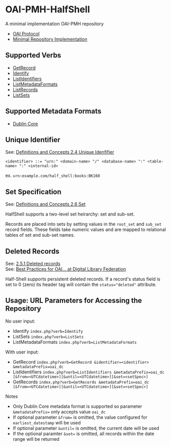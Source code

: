 # OAI-PMH-HalfShell

A minimal implementation OAI-PMH repository

* [OAI Protocol](http://www.openarchives.org/OAI/openarchivesprotocol.html)
* [Minimal Repository Implementation](http://www.openarchives.org/OAI/2.0/guidelines-repository.htm#MinimalImplementation)

## Supported Verbs

* [GetRecord](http://www.openarchives.org/OAI/openarchivesprotocol.html#GetRecord)
* [Identify](http://www.openarchives.org/OAI/openarchivesprotocol.html#Identify)
* [ListIdentifiers](http://www.openarchives.org/OAI/openarchivesprotocol.html#ListIdentifiers)
* [ListMetadataFormats](http://www.openarchives.org/OAI/openarchivesprotocol.html#ListMetadataFormats)
* [ListRecords](http://www.openarchives.org/OAI/openarchivesprotocol.html#ListRecords)
* [ListSets](http://www.openarchives.org/OAI/openarchivesprotocol.html#ListSets)

## Supported Metadata Formats

* [Dublin Core](http://www.openarchives.org/OAI/openarchivesprotocol.html#dublincore)

## Unique Identifier

See: [Definitions and Concepts 2.4 Unique Idenfifier](http://www.openarchives.org/OAI/openarchivesprotocol.html#UniqueIdentifier)

`<identifier> ::= "urn:" <domain-name> "/" <database-name> ":" <table-name> ":" <internal-id>`

ex. `urn:example.com/half_shell:books:BK160`

## Set Specification

See: [Definitions and Concepts 2.6 Set](http://www.openarchives.org/OAI/openarchivesprotocol.html#Set)

HalfShell supports a two-level set heirarchy: set and sub-set.

Records are placed into sets by setting values in the `root_set` and `sub_set` record 
fields. These fields take numeric values and are mapped to relational tables of set and sub-set names.

## Deleted Records

See: [2.5.1 Deleted records](http://www.openarchives.org/OAI/openarchivesprotocol.html#DeletedRecords)  
See: [Best Practices for OAI... at Digital Library Federation](http://webservices.itcs.umich.edu/mediawiki/oaibp/index.php/Deleted_Record_Example_1)

Half-Shell supports persistent deleted records. If a record's status field is set to 0 (zero) its 
header tag will contain the `status="deleted"` attribute.

## Usage: URL Parameters for Accessing the Repository

<!-- https://en.wikipedia.org/wiki/Usage_message -->

No user input:

* Identify `index.php?verb=Identify`
* ListSets `index.php?verb=ListSets`
* ListMetadataFormats `index.php?verb=ListMetadataFormats`

With user input: 

* GetRecord `index.php?verb=GetRecord &identifier=<identifier> &metadataPrefix=oai_dc`
* ListIdentifiers `index.php?verb=ListIdentifiers &metadataPrefix=oai_dc [&from=<UTCdatetime>][&until=<UTCdatetime>][&set=<setSpec>]`
* GetRecords `index.php?verb=GetRecords &metadataPrefix=oai_dc [&from=<UTCdatetime>][&until=<UTCdatetime>][&set=<setSpec>]`

Notes

* Only Dublin Core metadata format is supported so parameter `&metadataPrefix=` only accepts value `oai_dc`
* If optional parameter `&from=` is omitted, the value configured for `earliest_datestamp` will be used
* If optional parameter `&until=` is omitted, the current date will be used
* If the optional paramter `&set=` is omitted, all records within the date range will be returned
